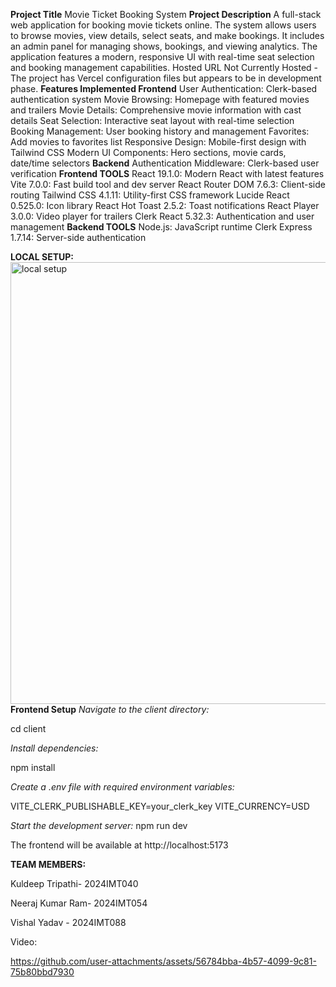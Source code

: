 **Project Title**
Movie Ticket Booking System
**Project Description**
A full-stack web application for booking movie tickets online. The system allows users to browse movies, view details, select seats, and make bookings. It includes an admin panel for managing shows, bookings, and viewing analytics. The application features a modern, responsive UI with real-time seat selection and booking management capabilities.
Hosted URL
Not Currently Hosted - The project has Vercel configuration files but appears to be in development phase.
**Features Implemented
Frontend**
User Authentication: Clerk-based authentication system
Movie Browsing: Homepage with featured movies and trailers
Movie Details: Comprehensive movie information with cast details
Seat Selection: Interactive seat layout with real-time selection
Booking Management: User booking history and management
Favorites: Add movies to favorites list
Responsive Design: Mobile-first design with Tailwind CSS
Modern UI Components: Hero sections, movie cards, date/time selectors
**Backend**
Authentication Middleware: Clerk-based user verification
**Frontend TOOLS**
React 19.1.0: Modern React with latest features
Vite 7.0.0: Fast build tool and dev server
React Router DOM 7.6.3: Client-side routing
Tailwind CSS 4.1.11: Utility-first CSS framework
Lucide React 0.525.0: Icon library
React Hot Toast 2.5.2: Toast notifications
React Player 3.0.0: Video player for trailers
Clerk React 5.32.3: Authentication and user management
**Backend TOOLS**
Node.js: JavaScript runtime
Clerk Express 1.7.14: Server-side authentication

**LOCAL SETUP:**
<img width="1183" height="707" alt="local setup" src="https://github.com/user-attachments/assets/29a4d62a-dd24-4748-8e76-f3d69c411a2d" />
**Frontend Setup**
_Navigate to the client directory:_


cd client

_Install dependencies:_

   npm install
   
_Create a .env file with required environment variables:_

   VITE_CLERK_PUBLISHABLE_KEY=your_clerk_key
   VITE_CURRENCY=USD

   
_Start the development server:_
   npm run dev

   
The frontend will be available at http://localhost:5173


**TEAM MEMBERS:**


Kuldeep Tripathi- 2024IMT040

Neeraj Kumar Ram- 2024IMT054

Vishal Yadav   - 2024IMT088














Video: 




https://github.com/user-attachments/assets/56784bba-4b57-4099-9c81-75b80bbd7930




